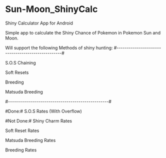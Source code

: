 # Sun-Moon_ShinyCalc
Shiny Calculator App for Android

Simple app to calculate the Shiny Chance of Pokemon in Pokemon Sun and Moon.

Will support the following Methods of shiny hunting:
#--------------------------------------------------#

 S.O.S Chaining
 
 Soft Resets
 
 Breeding
 
 Matsuda Breeding

#--------------------------------------------------#


#Done:#
S.O.S Rates (With Overflow)




#Not Done:#
Shiny Charm Rates

Soft Reset Rates

Matsuda Breeding Rates

Breeding Rates
